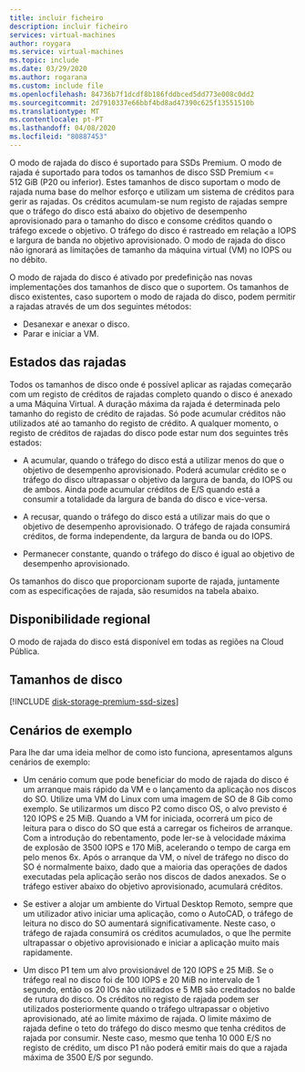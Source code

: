 ```yaml
---
title: incluir ficheiro
description: incluir ficheiro
services: virtual-machines
author: roygara
ms.service: virtual-machines
ms.topic: include
ms.date: 03/29/2020
ms.author: rogarana
ms.custom: include file
ms.openlocfilehash: 84736b7f1dcdf8b186fddbced5dd773e008c0dd2
ms.sourcegitcommit: 2d7910337e66bbf4bd8ad47390c625f13551510b
ms.translationtype: MT
ms.contentlocale: pt-PT
ms.lasthandoff: 04/08/2020
ms.locfileid: "80887453"
---
```

O modo de rajada do disco é suportado para SSDs Premium. O modo de rajada é suportado para todos os tamanhos de disco SSD Premium <= 512 GiB (P20 ou inferior). Estes tamanhos de disco suportam o modo de rajada numa base do melhor esforço e utilizam um sistema de créditos para gerir as rajadas. Os créditos acumulam-se num registo de rajadas sempre que o tráfego do disco está abaixo do objetivo de desempenho aprovisionado para o tamanho do disco e consome créditos quando o tráfego excede o objetivo. O tráfego do disco é rastreado em relação a IOPS e largura de banda no objetivo aprovisionado. O modo de rajada do disco não ignorará as limitações de tamanho da máquina virtual (VM) no IOPS ou no débito.

O modo de rajada do disco é ativado por predefinição nas novas implementações dos tamanhos de disco que o suportem. Os tamanhos de disco existentes, caso suportem o modo de rajada do disco, podem permitir a rajadas através de um dos seguintes métodos:

- Desanexar e anexar o disco.
- Parar e iniciar a VM.

## <a name="burst-states"></a>Estados das rajadas

Todos os tamanhos de disco onde é possível aplicar as rajadas começarão com um registo de créditos de rajadas completo quando o disco é anexado a uma Máquina Virtual. A duração máxima da rajada é determinada pelo tamanho do registo de crédito de rajadas. Só pode acumular créditos não utilizados até ao tamanho do registo de crédito. A qualquer momento, o registo de créditos de rajadas do disco pode estar num dos seguintes três estados: 

- A acumular, quando o tráfego do disco está a utilizar menos do que o objetivo de desempenho aprovisionado. Poderá acumular crédito se o tráfego do disco ultrapassar o objetivo da largura de banda, do IOPS ou de ambos. Ainda pode acumular créditos de E/S quando está a consumir a totalidade da largura de banda do disco e vice-versa.  

- A recusar, quando o tráfego do disco está a utilizar mais do que o objetivo de desempenho aprovisionado. O tráfego de rajada consumirá créditos, de forma independente, da largura de banda ou do IOPS. 

- Permanecer constante, quando o tráfego do disco é igual ao objetivo de desempenho aprovisionado. 

Os tamanhos do disco que proporcionam suporte de rajada, juntamente com as especificações de rajada, são resumidos na tabela abaixo.

## <a name="regional-availability"></a>Disponibilidade regional

O modo de rajada do disco está disponível em todas as regiões na Cloud Pública.

## <a name="disk-sizes"></a>Tamanhos de disco

[!INCLUDE [disk-storage-premium-ssd-sizes](disk-storage-premium-ssd-sizes.md)]

## <a name="example-scenarios"></a>Cenários de exemplo

Para lhe dar uma ideia melhor de como isto funciona, apresentamos alguns cenários de exemplo:

- Um cenário comum que pode beneficiar do modo de rajada do disco é um arranque mais rápido da VM e o lançamento da aplicação nos discos do SO. Utilize uma VM do Linux com uma imagem de SO de 8 Gib como exemplo. Se utilizarmos um disco P2 como disco OS, o alvo previsto é 120 IOPS e 25 MiB. Quando a VM for iniciada, ocorrerá um pico de leitura para o disco do SO que está a carregar os ficheiros de arranque. Com a introdução do rebentamento, pode ler-se à velocidade máxima de explosão de 3500 IOPS e 170 MiB, acelerando o tempo de carga em pelo menos 6x. Após o arranque da VM, o nível de tráfego no disco do SO é normalmente baixo, dado que a maioria das operações de dados executadas pela aplicação serão nos discos de dados anexados. Se o tráfego estiver abaixo do objetivo aprovisionado, acumulará créditos.

- Se estiver a alojar um ambiente do Virtual Desktop Remoto, sempre que um utilizador ativo iniciar uma aplicação, como o AutoCAD, o tráfego de leitura no disco do SO aumentará significativamente. Neste caso, o tráfego de rajada consumirá os créditos acumulados, o que lhe permite ultrapassar o objetivo aprovisionado e iniciar a aplicação muito mais rapidamente.

- Um disco P1 tem um alvo provisionável de 120 IOPS e 25 MiB. Se o tráfego real no disco foi de 100 IOPS e 20 MiB no intervalo de 1 segundo, então os 20 IOs não utilizados e 5 MB são creditados no balde de rutura do disco. Os créditos no registo de rajada podem ser utilizados posteriormente quando o tráfego ultrapassar o objetivo aprovisionado, até ao limite máximo de rajada. O limite máximo de rajada define o teto do tráfego do disco mesmo que tenha créditos de rajada por consumir. Neste caso, mesmo que tenha 10 000 E/S no registo de crédito, um disco P1 não poderá emitir mais do que a rajada máxima de 3500 E/S por segundo.  
